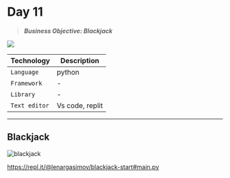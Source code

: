 # Day 11

> **_Business Objective: Blackjack_**

<img src="notes/blackjack.gif" >

| Technology    | Description     |
| ------------- | --------------- |
| `Language`    | python          |
| `Framework`   | -               |
| `Library`     | -               |
| `Text editor` | Vs code, replit |

---

## Blackjack

![blackjack](blackjack.gif)

https://repl.it/@lenargasimov/blackjack-start#main.py
